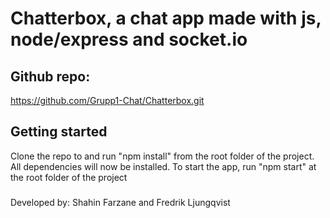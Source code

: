 # Chatterbox, a chat app made with js, node/express and socket.io

## Github repo:
https://github.com/Grupp1-Chat/Chatterbox.git

## Getting started
Clone the repo to and run "npm install" from the root folder of the project. All dependencies  will now be installed. To start the app, run "npm start" at the root folder of the project

###
Developed by: Shahin Farzane and Fredrik Ljungqvist